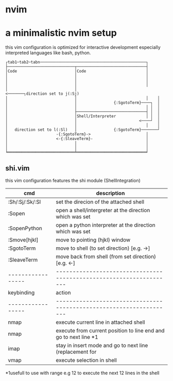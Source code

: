# nvim

a minimalistic nvim setup
=========================
this vim configuration is optimized for interactive development 
especially interpreted languages like bash, python.

 ```
┌tab1─tab2─tabn──────────────────────────────────────────────┐
├─────────────────────────────┬──────────────────────────────┤
│Code                         │Code                          │
│                             │                              │
│                             │                              │
│                             │                              │
│                             │                           <───────┐direction set to j(:Sj)
│                             │                              │    │
│                             │                {:SgotoTerm}────┐  │
│                             │                              │ │  │
│                             ├──────────────────────────────┤ │  │
│                             │Shell/Interpreter             │ │  │
│                             │                           <────┘  │
│                             │                              │    │
│   direction set to l(:Sl)   │                {:SgotoTerm}───────┘
│                     -{:SgotoTerm}->                        │
│                     <-{:SleaveTerm}-                       │
│                             │                              │
│                             │                              │
╘═════════════════════════════╧══════════════════════════════╛
```

## **shi.vim**
this vim configuration features the shi module (ShellIntegration)

| cmd             | description                                                       |
|-----------------|-------------------------------------------------------------------|
| :Sh/:Sj/:Sk/:Sl | set the direcion of the attached shell                            |
| :Sopen          | open a shell/intergreter at the direction which was set           |
| :SopenPython    | open a python interpreter at the direction which was set          |
| :Smove[hjkl]    | move to pointing (hjkl) window                                    |
| :SgotoTerm      | move to shell (to set direction) [e.g. ->]                        |
| :SleaveTerm     | move back from shell (from set direction) [e.g. <-]               |
|-----------------|-------------------------------------------------------------------|
| keybinding      | action                                                            |
|-----------------|-------------------------------------------------------------------|
| nmap <C-y>      | execute current line in attached shell                            |
| nmap <C-c>      | execute from current position to line end and go to next line *1  |
| imap <C-y>      | stay in insert mode and go to next line (replacement for <Return> |
| vmap <C-c>      | execute selection in shell



*1usefull to use with range e.g 12<C-c> to execute the next 12 lines in the shell
